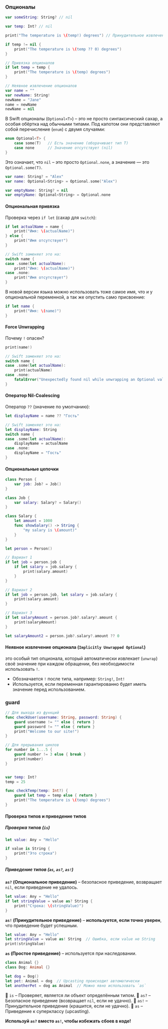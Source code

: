 ### Опционалы

```swift
var someString: String? // nil

var temp: Int? // nil

print("The temperature is \(temp!) degrees") // Принудительное извлечение

if temp != nil {
    print("The temperature is \(temp ?? 0) degrees")
}

// Привязка опционалов
if let temp = temp {
    print("The temperature is \(temp) degrees")
}

// Неявное извлечение опционалов
var name = ""
var newName: String!
newName = "Jane"
name = newName
newName = nil

```



В Swift опционалы (`Optional<T>`) – это не просто синтаксический сахар, а особая обёртка над обычными типами. Под капотом они представляют собой перечисление (`enum`) с двумя случаями:

```swift
enum Optional<T> {
    case some(T)   // Есть значение (оборачивает тип T)
    case none      // Значение отсутствует (nil)
}
```

Это означает, что `nil` – это просто `Optional.none`, а значение — это `Optional.some(T)`.

```swift
var name: String? = "Alex"
var name: Optional<String> = Optional.some("Alex")

var emptyName: String? = nil
var emptyName: Optional<String> = Optional.none
```



#### Опциональная привязка

Проверка через `if let` (сахар для `switch`):

```swift
if let actualName = name {
    print("Имя: \(actualName)")
} else {
    print("Имя отсутствует")
}

// Swift заменяет это на:
switch name {
case .some(let actualName):
    print("Имя: \(actualName)")
case .none:
    print("Имя отсутствует")
}
```

В новой версии языка можно использовать тоже самое имя, что и у опциональной переменной, а так же опустить само присвоение:

```swift
if let name {
    print("Имя: \(name)")
}
```





#### Force Unwrapping

Почему `!` опасен? 

```swift
print(name!)

// Swift заменяет это на:
switch name {
case .some(let actualName):
    print(actualName)
case .none:
    fatalError("Unexpectedly found nil while unwrapping an Optional value")
}
```



#### Оператор Nil-Coalescing

Оператор `??` (значение по умолчанию):

```swift
let displayName = name ?? "Гость"

// Swift заменяет это на:
let displayName: String
switch name {
case .some(let actualName):
    displayName = actualName
case .none:
    displayName = "Гость"
}
```



#### Опциональные цепочки

```swift
class Person {
    var job: Job? = Job()
}

class Job {
    var salary: Salary? = Salary()
}

class Salary {
    let amount = 1000
    func showSalary() -> String {
        "my salary is \(amount)"
    }
}

let person = Person()

// Вариант 1
if let job = person.job {
    if let salary = job.salary {
        print(salary.amount)
    }
}

// Вариант 2
if let job = person.job, let salary = job.salary {
    print(salary.amount)
}

// Вариант 3
if let salaryAmount = person.job?.salary?.amount {
    print(salaryAmount)
}

let salaryAmount2 = person.job?.salary?.amount ?? 0
```



#### Неявное извлечение опционала (`Implicitly Unwrapped Optional`)

это особый тип опционала, который автоматически извлекает (`unwrap`) своё значение при каждом обращении, без необходимости использовать `!`.

- Обозначается `!` после типа, например: `String!`, `Int!`
- Используется, если переменная гарантированно будет иметь значение перед использованием.



### guard

```swift
// Для выхода из функций
func checkUser(username: String, password: String) {
    guard username != "" else { return }
    guard password != "" else { return }
    print("Welcome to our site!")
}

// Для прерывания циклов
for number in 1...5 {
    guard number != 3 else { break }
    print(number)
}


var temp: Int?
temp = 25

func checkTemp(temp: Int?) {
    guard let temp = temp else { return }
    print("The temperature is \(temp) degrees")
}
```





#### Проверка типов и приведение типов

##### Проверка типов (`is`)

```swift
let value: Any = "Hello"

if value is String {
    print("Это строка")
}
```



##### Приведение типов (`as`, `as?`, `as!`)

**`as?` (Опциональное приведение)** – безопасное приведение, возвращает `nil`, если приведение не удалось.

```swift
let value: Any = "Hello"
if let stringValue = value as? String {
    print("Строка: \(stringValue)")
}
```

**`as!` (Принудительное приведение)** – **используется, если точно уверен**, что приведение будет успешным.

```swift
let value: Any = "Hello"
let stringValue = value as! String  // Ошибка, если value не String
print(stringValue)
```

**`as` (Простое приведение)** – используется при наследовании.

```swift
class Animal {}
class Dog: Animal {}

let dog = Dog()
let pet: Animal = dog  // Upcasting происходит автоматически
let anotherPet = dog as Animal  // Можно явно использовать `as`
```

🔹 `is` – Проверяет, является ли объект определённым типом.
🔹 `as?` – Безопасное приведение (возвращает `nil`, если не удачно).
🔹 `as!` – Принудительное приведение (крашится, если не удачно).
🔹 `as` – Приведение к суперклассу (upcasting).

**Используй `as?` вместо `as!`, чтобы избежать сбоев в коде!**





